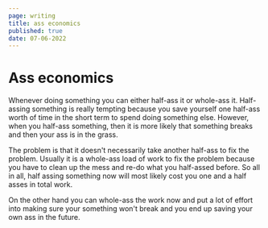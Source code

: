 ```yaml
---
page: writing
title: ass economics
published: true
date: 07-06-2022
---
```


# Ass economics

Whenever doing something you can either half-ass it or whole-ass it. Half-assing something is
really tempting because you save yourself one half-ass worth of time in the short term to spend
doing something else. However, when you half-ass something, then it is more likely that something
breaks and then your ass is in the grass.

The problem is that it doesn't necessarily take another half-ass to fix the problem. Usually it
is a whole-ass load of work to fix the problem because you have to clean up the mess and re-do what
you half-assed before. So all in all, half assing something now will most likely cost you one and a
half asses in total work.

On the other hand you can whole-ass the work now and put a lot of effort into making sure your
something won't break and you end up saving your own ass in the future.